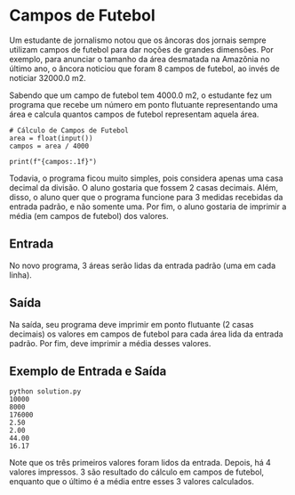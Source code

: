 # Campos de Futebol

Um estudante de jornalismo notou que os âncoras dos jornais sempre
utilizam campos de futebol para dar noções de grandes dimensões. Por exemplo,
para anunciar o tamanho da área desmatada na Amazônia no último ano,
o âncora noticiou que foram 8 campos de futebol, ao invés de noticiar 32000.0 m2.

Sabendo que um campo de futebol tem 4000.0 m2, o estudante fez um programa que recebe
um número em ponto flutuante representando uma área e calcula quantos campos de futebol representam
aquela área.


```
# Cálculo de Campos de Futebol
area = float(input())
campos = area / 4000

print(f"{campos:.1f}")
```


Todavia, o programa ficou muito simples, pois considera apenas uma casa
decimal da divisão. O aluno gostaria que fossem 2 casas decimais. Além,
disso, o aluno quer que o programa funcione para 3 medidas recebidas da entrada padrão, e não
somente uma. Por fim, o aluno gostaria de imprimir a média (em campos de futebol) dos
valores.

## Entrada

No novo programa, 3 áreas serão lidas da entrada padrão (uma em cada linha).

## Saída

Na saída, seu programa deve imprimir em ponto flutuante (2 casas decimais) os valores em campos
de futebol para cada área lida da entrada padrão. Por fim, deve imprimir a média desses
valores.

## Exemplo de Entrada e Saída

```
python solution.py
10000
8000
176000
2.50
2.00
44.00
16.17
```

Note que os três primeiros valores foram lidos da entrada. Depois, há 4 valores impressos. 3 são
resultado do cálculo em campos de futebol, enquanto que o último é a média entre esses 3 valores
calculados.